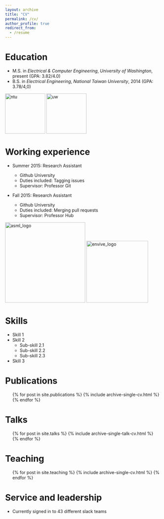```yaml
---
layout: archive
title: "CV"
permalink: /cv/
author_profile: true
redirect_from:
  - /resume
---
```


<!-- {% include base_path %} -->

Education
======
* M.S. in *Electrical & Computer Engineering*, *University of Washington*, present (GPA:  3.82/4.0)
* B.S. in *Electrical Engineering*, *National Taiwan University*, 2014 (GPA: 3.78/4,0)


<img src="https://yangchris11.github.io/images/cv/ntu.png" alt="ntu" width ="130" height="130"/>
<img src="https://yangchris11.github.io/images/cv/uw.png" alt="uw" width ="130" height="130"/>



Working experience
======
* Summer 2015: Research Assistant
  * Github University
  * Duties included: Tagging issues
  * Supervisor: Professor Git

* Fall 2015: Research Assistant
  * Github University
  * Duties included: Merging pull requests
  * Supervisor: Professor Hub

<img src="https://yangchris11.github.io/images/cv/asml.png" alt="asml_logo" width="260"/>
<img src="https://yangchris11.github.io/images/cv/envive.png" alt="envive_logo" width="200"/>
  
Skills
======
* Skill 1
* Skill 2
  * Sub-skill 2.1
  * Sub-skill 2.2
  * Sub-skill 2.3
* Skill 3

Publications
======
  <ul>{% for post in site.publications %}
    {% include archive-single-cv.html %}
  {% endfor %}</ul>
  
Talks
======
  <ul>{% for post in site.talks %}
    {% include archive-single-talk-cv.html %}
  {% endfor %}</ul>
  
Teaching
======
  <ul>{% for post in site.teaching %}
    {% include archive-single-cv.html %}
  {% endfor %}</ul>
  
Service and leadership
======
* Currently signed in to 43 different slack teams
